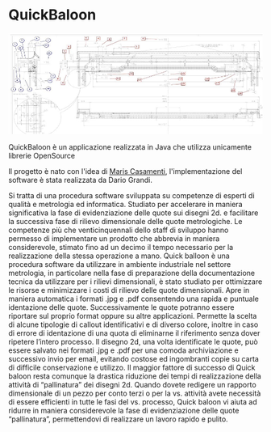 # QuickBaloon
![alt text](https://github.com/Dario66/QuickBaloon/blob/master/m.jpg)

QuickBaloon è un applicazione realizzata in Java che utilizza unicamente librerie OpenSource



Il progetto è nato con l'idea di <a href="http://jbosseap-idnarg55.rhcloud.com/maris.com">Maris Casamenti</a>, l'implementazione del software è stata realizzata da Dario Grandi.



Si tratta di una procedura software sviluppata su competenze di esperti di qualità e metrologia ed informatica. 
Studiato per accelerare in maniera significativa la fase di evidenziazione delle quote sui disegni 2d. e facilitare la successiva fase di rilievo dimensionale delle quote metrologiche.
Le competenze più che venticinquennali dello staff di sviluppo hanno permesso di implementare un prodotto che abbrevia in maniera considerevole, stimato fino ad un decimo il tempo necessario per la realizzazione della stessa operazione a mano.
Quick balloon è una procedura software da utilizzare in ambiente industriale nel settore metrologia, in particolare nella fase di preparazione della documentazione tecnica da utilizzare per i rilievi dimensionali, è stato studiato per ottimizzare le risorse e minimizzare i costi di rilievo delle quote dimensionali.
Apre in maniera automatica i formati .jpg e .pdf consentendo una rapida e puntuale identazione delle quote. Successivamente le quote potranno essere riportare sul proprio format oppure su altre applicazioni.
Permette la scelta di alcune tipologie di callout identificativi e di diverso colore, inoltre in caso di errore di identazione di una quota di eliminarne il riferimento senza dover ripetere l’intero processo.
Il disegno 2d, una volta identificate le quote, può essere salvato nei formati .jpg e .pdf per una comoda archiviazione e successivo invio per email, evitando costose ed ingombranti copie su carta di difficile conservazione e utilizzo.
Il maggior fattore di successo di Quick baloon resta comunque la drastica riduzione dei tempi di realizzazione della attività di “pallinatura” dei disegni 2d.
Quando dovete redigere un rapporto dimensionale di un pezzo per conto terzi o per la vs. attività avete necessità di essere efficienti in tutte le fasi del vs. processo, Quick baloon vi aiuta ad ridurre in maniera considerevole la fase di evidenziazione delle quote “pallinatura”, permettendovi di realizzare un lavoro rapido e pulito.

